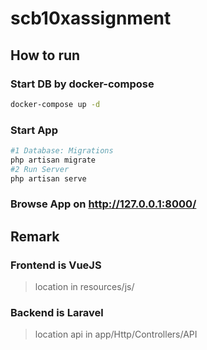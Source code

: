 # scb10xassignment

## How to run

### Start DB by docker-compose
```bash
docker-compose up -d
```

### Start App
```bash
#1 Database: Migrations
php artisan migrate
#2 Run Server
php artisan serve
```

### Browse App on http://127.0.0.1:8000/

## Remark

### Frontend is VueJS
> location in resources/js/

### Backend is Laravel
> location api in app/Http/Controllers/API